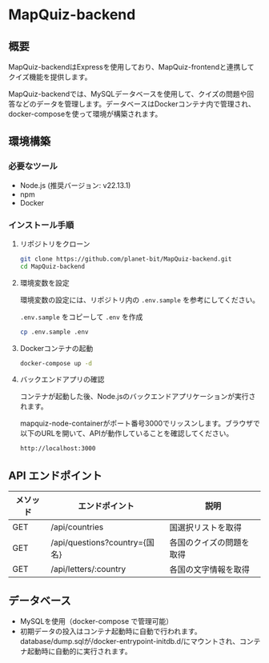 # MapQuiz-backend

## 概要

MapQuiz-backendはExpressを使用しており、MapQuiz-frontendと連携してクイズ機能を提供します。

MapQuiz-backendでは、MySQLデータベースを使用して、クイズの問題や回答などのデータを管理します。データベースはDockerコンテナ内で管理され、docker-composeを使って環境が構築されます。

## 環境構築

### 必要なツール

- Node.js (推奨バージョン: v22.13.1)
- npm
- Docker

### インストール手順

1. リポジトリをクローン

   ```sh
   git clone https://github.com/planet-bit/MapQuiz-backend.git
   cd MapQuiz-backend
   ```

2. 環境変数を設定

   環境変数の設定には、リポジトリ内の `.env.sample` を参考にしてください。

   `.env.sample` をコピーして `.env` を作成

   ```sh
   cp .env.sample .env
   ```

3. Dockerコンテナの起動

   ```sh
   docker-compose up -d
   ```

4. バックエンドアプリの確認

   コンテナが起動した後、Node.jsのバックエンドアプリケーションが実行されます。
   
   mapquiz-node-containerがポート番号3000でリッスンします。ブラウザで以下のURLを開いて、APIが動作していることを確認してください。

   ```sh
   http://localhost:3000
   ```

## API エンドポイント

| メソッド | エンドポイント      | 説明 |
| ---- | -----------------     | ---------------- |
| GET  | /api/countries        | 国選択リストを取得 |
| GET  | /api/questions?country={国名}  | 各国のクイズの問題を取得 |
| GET  | /api/letters/:country | 各国の文字情報を取得 |

## データベース

- MySQLを使用（docker-compose で管理可能）
- 初期データの投入はコンテナ起動時に自動で行われます。\
  database/dump.sqlが/docker-entrypoint-initdb.d/にマウントされ、コンテナ起動時に自動的に実行されます。
